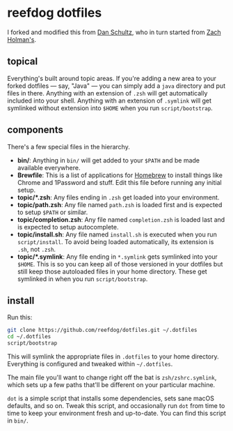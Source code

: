 # reefdog dotfiles

I forked and modified this from [Dan Schultz](https://github.com/slifty/dotfiles), who in turn
started from [Zach Holman's](https://github.com/holman/dotfiles).

## topical

Everything's built around topic areas. If you're adding a new area to your forked dotfiles — say,
"Java" — you can simply add a `java` directory and put files in there. Anything with an extension
of `.zsh` will get automatically included into your shell. Anything with an extension of `.symlink`
will get symlinked without extension into `$HOME` when you run `script/bootstrap`.

## components

There's a few special files in the hierarchy.

- **bin/**: Anything in `bin/` will get added to your `$PATH` and be made available everywhere.
- **Brewfile**: This is a list of applications for [Homebrew](https://brew.sh/) to install things
  like Chrome and 1Password and stuff. Edit this file before running any initial setup.
- **topic/\*.zsh**: Any files ending in `.zsh` get loaded into your environment.
- **topic/path.zsh**: Any file named `path.zsh` is loaded first and is expected to setup `$PATH` or
  similar.
- **topic/completion.zsh**: Any file named `completion.zsh` is loaded last and is expected to setup
  autocomplete.
- **topic/install.sh**: Any file named `install.sh` is executed when you run `script/install`. To
  avoid being loaded automatically, its extension is `.sh`, not `.zsh`.
- **topic/\*.symlink**: Any file ending in `*.symlink` gets symlinked into your `$HOME`. This is so
  you can keep all of those versioned in your dotfiles but still keep those autoloaded files in
  your home directory. These get symlinked in when you run `script/bootstrap`.

## install

Run this:

```sh
git clone https://github.com/reefdog/dotfiles.git ~/.dotfiles
cd ~/.dotfiles
script/bootstrap
```

This will symlink the appropriate files in `.dotfiles` to your home directory. Everything is
configured and tweaked within `~/.dotfiles`.

The main file you'll want to change right off the bat is `zsh/zshrc.symlink`, which sets up a few
paths that'll be different on your particular machine.

`dot` is a simple script that installs some dependencies, sets sane macOS defaults, and so on.
Tweak this script, and occasionally run `dot` from time to time to keep your environment fresh and
up-to-date. You can find this script in `bin/`.
